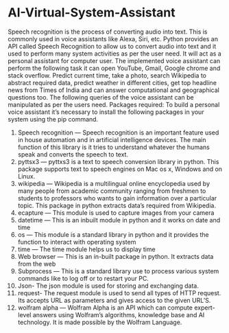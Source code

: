 # AI-Virtual-System-Assistant
Speech recognition is the process of converting audio into text. This is commonly used in voice assistants like Alexa, Siri, etc. Python provides an API called Speech Recognition to allow us to convert audio into text and it used to perform many system activities as per the user need. It will act as a personal assistant for computer user.
The implemented voice assistant can perform the following task it can open YouTube, Gmail, Google chrome and stack overflow. Predict current time, take a photo, search Wikipedia to abstract required data, predict weather in different cities, get top headline news from Times of India and can answer computational and geographical questions too.
The following queries of the voice assistant can be manipulated as per the users need.
Packages required:
To build a personal voice assistant it’s necessary to install the following packages in your system using the pip command.
1) Speech recognition — Speech recognition is an important feature used in house automation and in artificial intelligence devices. The main function of this library is it tries to understand whatever the humans speak and converts the speech to text.
2) pyttsx3 — pyttxs3 is a text to speech conversion library in python. This package supports text to speech engines on Mac os x, Windows and on Linux.
3) wikipedia — Wikipedia is a multilingual online encyclopedia used by many people from academic community ranging from freshmen to students to professors who wants to gain information over a particular topic. This package in python extracts data’s required from Wikipedia.
4) ecapture — This module is used to capture images from your camera
5) datetime — This is an inbuilt module in python and it works on date and time
6) os — This module is a standard library in python and it provides the function to interact with operating system
7) time — The time module helps us to display time
8) Web browser — This is an in-built package in python. It extracts data from the web
9) Subprocess — This is a standard library use to process various system commands like to log off or to restart your PC.
10) Json- The json module is used for storing and exchanging data.
11) request- The request module is used to send all types of HTTP request. Its accepts URL as parameters and gives access to the given URL’S.
12) wolfram alpha — Wolfram Alpha is an API which can compute expert-level answers using Wolfram’s algorithms, knowledge base and AI technology. It is made possible by the Wolfram Language.
